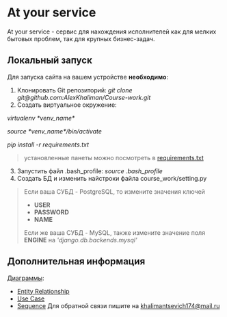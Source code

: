 # At your service
At your service - сервис для нахождения исполнителей как для мелких бытовых проблем, так для крупных бизнес-задач.
## Локальный запуск
Для запуска сайта на вашем устройстве **необходимо**:
1. Клонировать Git репозиторий: *git clone git@<span></span>github.com:AlexKhaliman/Course-work.git*
2. Создать виртуальное окружение:

*virtualenv \*venv_name\**

*source \*venv_name\*/bin/activate*

*pip install -r requirements.txt*

> установленные панеты можно посмотреть в [requirements.txt](https://github.com/AlexKhaliman/Course-work/blob/master/requirements.txt)
3. Запустить файл .bash_profile: *source .bash_profile*
4. Создать БД и изменить найстроки файла course_work/setting.py
> Если ваша СУБД - PostgreSQL, то измените значения ключей
> - **USER**
> - **PASSWORD**
> - **NAME**
>
> Если же ваша СУБД - MySQL, также измените значение поля **ENGINE** на *'django.db.backends.mysql'*
## Дополнительная информация
[Диаграммы](https://github.com/AlexKhaliman/Course-work/tree/master/diagrams):
- [Entity Relationship](https://github.com/AlexKhaliman/Course-work/blob/master/diagrams/ERD%20.png)
- [Use Case](https://github.com/AlexKhaliman/Course-work/blob/master/diagrams/UCD.png)
- [Sequence](https://github.com/AlexKhaliman/Course-work/blob/master/diagrams/sequences.png)
Для обратной связи пишите на khalimantsevich174@mail.ru

